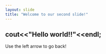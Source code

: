 ```yaml
---
layout: slide
title: "Welcome to our second slide!"
---
```

## cout<<"Hello world!!"<<endl;
Use the left arrow to go back!
